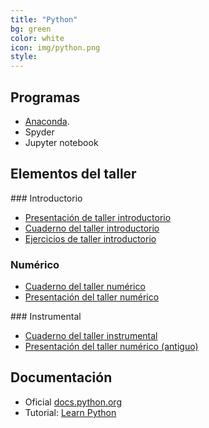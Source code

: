 ```yaml
---
title: "Python"
bg: green
color: white
icon: img/python.png
style: 
---
```


## Programas
* [Anaconda](http://continuum.io/downloads). 
* Spyder
* Jupyter notebook
  
## Elementos del taller 
  
### Introductorio 
* [Presentación de taller introductorio](https://github.com/fifabsas/talleresfifabsas/raw/master/python/introductorio/presentacion.pdf)  
* [Cuaderno del taller introductorio](https://nbviewer.jupyter.org/github/fifabsas/talleresfifabsas/blob/master/python/introductorio/introduccion.ipynb)  
* [Ejercicios de taller introductorio](https://github.com/fifabsas/talleresfifabsas/raw/master/python/introductorio/ejercicios.pdf)  

### Numérico  
* [Cuaderno del taller numérico](https://nbviewer.jupyter.org/github/fifabsas/talleresfifabsas/blob/master/python/numerico/numerico.ipynb)  
* [Presentación del taller numérico](https://github.com/fifabsas/talleresfifabsas/raw/master/python/numerico/presentacion.pdf)   

### Instrumental  
* [Cuaderno del taller instrumental](https://github.com/fifabsas/talleresfifabsas/blob/master/python/instrumental/instrumental.ipynb)  
* [Presentación del taller numérico (antiguo)](https://github.com/fifabsas/talleresfifabsas/blob/master/python/numerico/presentacion.pdf)   


## Documentación  
* Oficial [docs.python.org](http://docs.python.org)
* Tutorial: [Learn Python](http://www.learnpython.org/)
